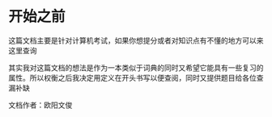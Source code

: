# 开始之前

这篇文档主要是针对计算机考试，如果你想提分或者对知识点有不懂的地方可以来这里查询

其实我对这篇文档的想法是作为一本类似于词典的同时又希望它能具有一些复习的属性。所以权衡之后我决定用定义在开头书写以便查阅，同时又提供题目给各位查漏补缺

文档作者：欧阳文俊
